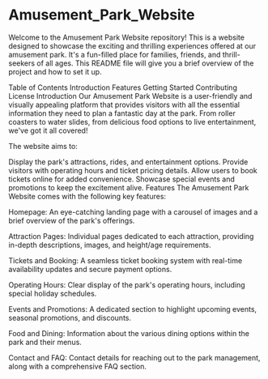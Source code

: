 # Amusement_Park_Website



Welcome to the Amusement Park Website repository! This is a website designed to showcase the exciting and thrilling experiences offered at our amusement park. It's a fun-filled place for families, friends, and thrill-seekers of all ages. This README file will give you a brief overview of the project and how to set it up.

Table of Contents
Introduction
Features
Getting Started
Contributing
License
Introduction
Our Amusement Park Website is a user-friendly and visually appealing platform that provides visitors with all the essential information they need to plan a fantastic day at the park. From roller coasters to water slides, from delicious food options to live entertainment, we've got it all covered!

The website aims to:

Display the park's attractions, rides, and entertainment options.
Provide visitors with operating hours and ticket pricing details.
Allow users to book tickets online for added convenience.
Showcase special events and promotions to keep the excitement alive.
Features
The Amusement Park Website comes with the following key features:

Homepage: An eye-catching landing page with a carousel of images and a brief overview of the park's offerings.

Attraction Pages: Individual pages dedicated to each attraction, providing in-depth descriptions, images, and height/age requirements.

Tickets and Booking: A seamless ticket booking system with real-time availability updates and secure payment options.

Operating Hours: Clear display of the park's operating hours, including special holiday schedules.

Events and Promotions: A dedicated section to highlight upcoming events, seasonal promotions, and discounts.

Food and Dining: Information about the various dining options within the park and their menus.

Contact and FAQ: Contact details for reaching out to the park management, along with a comprehensive FAQ section.
